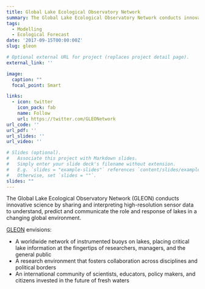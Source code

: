 ```yaml
---
title: Global Lake Ecological Observatory Network
summary: The Global Lake Ecological Observatory Network conducts innovative science by sharing and interpreting high-resolution sensor data to understand, predict and communicate the role and response of lakes in a changing global environment.
tags:
  - Modelling
  - Ecological Forecast
date: '2017-09-15T00:00:00Z'
slug: gleon

# Optional external URL for project (replaces project detail page).
external_link: ''

image:
  caption: ""
  focal_point: Smart

links:
  - icon: twitter
    icon_pack: fab
    name: Follow
    url: https://twitter.com/GLEONetwork
url_code: ''
url_pdf: ''
url_slides: ''
url_video: ''

# Slides (optional).
#   Associate this project with Markdown slides.
#   Simply enter your slide deck's filename without extension.
#   E.g. `slides = "example-slides"` references `content/slides/example-slides.md`.
#   Otherwise, set `slides = ""`.
slides: ""
---
```

The Global Lake Ecological Observatory Network (GLEON) conducts innovative science by sharing and interpreting high-resolution sensor data to understand, predict and communicate the role and response of lakes in a changing global environment.

[GLEON](https://gleon.org/) envisions:
  - A worldwide network of instrumented buoys on lakes, placing critical lake information at the fingertips of researchers, managers, and the general public
  - A research environment that fosters collaboration across disciplines and political borders
  - An international community of scientists, educators, policy makers, and citizens invested in the future of fresh waters

